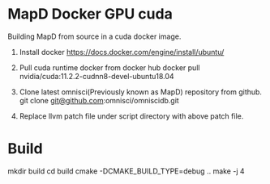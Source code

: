 # MapD Docker GPU cuda
Building MapD from source in a cuda docker image.

1. Install docker
   https://docs.docker.com/engine/install/ubuntu/

2. Pull cuda runtime docker from docker hub
   docker pull nvidia/cuda:11.2.2-cudnn8-devel-ubuntu18.04

3. Clone latest omnisci(Previously known as MapD) repository from github.
   git clone git@github.com:omnisci/omniscidb.git

4. Replace llvm patch file under script directory with above patch file.

# Build
mkdir build
cd build
cmake -DCMAKE_BUILD_TYPE=debug ..
make -j 4

 
